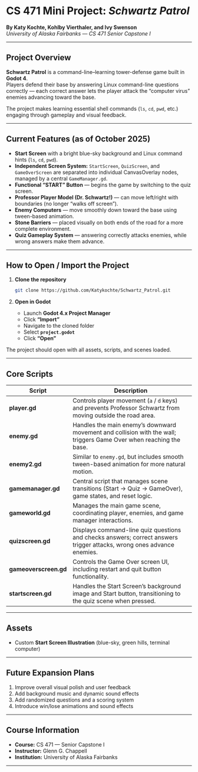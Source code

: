 
# CS 471 Mini Project: *Schwartz Patrol*

**By Katy Kochte, Kohlby Vierthaler, and Ivy Swenson**  
*University of Alaska Fairbanks — CS 471 Senior Capstone I*

---

## Project Overview
**Schwartz Patrol** is a command-line–learning tower-defense game built in **Godot 4**.  
Players defend their base by answering Linux command-line questions correctly — each correct answer lets the player attack the “computer virus” enemies advancing toward the base.

The project makes learning essential shell commands (`ls`, `cd`, `pwd`, etc.) engaging through gameplay and visual feedback.

---

## Current Features (as of October 2025)
-  **Start Screen** with a bright blue-sky background and Linux command hints (`ls`, `cd`, `pwd`).  
-  **Independent Screen System:** `StartScreen`, `QuizScreen`, and `GameOverScreen` are separated into individual CanvasOverlay nodes, managed by a central `GameManager.gd`.  
-  **Functional “START” Button** — begins the game by switching to the quiz screen.  
-  **Professor Player Model (Dr. Schwartz!)** — can move left/right with boundaries (no longer “walks off screen”).  
-  **Enemy Computers** — move smoothly down toward the base using tween-based animation.  
-  **Stone Barriers** — placed visually on both ends of the road for a more complete environment.  
-  **Quiz Gameplay System** — answering correctly attacks enemies, while wrong answers make them advance.

---

## How to Open / Import the Project

1. **Clone the repository**
   ```bash
   git clone https://github.com/Katykochte/Schwartz_Patrol.git
   
2. **Open in Godot**

   * Launch **Godot 4.x Project Manager**
   * Click **“Import”**
   * Navigate to the cloned folder
   * Select **`project.godot`**
   * Click **“Open”**

The project should open with all assets, scripts, and scenes loaded.

---

## Core Scripts

| Script | Description |
|--------|--------------|
| **player.gd** | Controls player movement (`a` / `d` keys) and prevents Professor Schwartz from moving outside the road area. |
| **enemy.gd** | Handles the main enemy’s downward movement and collision with the wall; triggers Game Over when reaching the base. |
| **enemy2.gd** | Similar to `enemy.gd`, but includes smooth tween-based animation for more natural motion. |
| **gamemanager.gd** | Central script that manages scene transitions (Start → Quiz → GameOver), game states, and reset logic. |
| **gameworld.gd** | Manages the main game scene, coordinating player, enemies, and game manager interactions. |
| **quizscreen.gd** | Displays command-line quiz questions and checks answers; correct answers trigger attacks, wrong ones advance enemies. |
| **gameoverscreen.gd** | Controls the Game Over screen UI, including restart and quit button functionality. |
| **startscreen.gd** | Handles the Start Screen’s background image and Start button, transitioning to the quiz scene when pressed. |

---

## Assets

* Custom **Start Screen Illustration** (blue-sky, green hills, terminal computer)
  
---

## Future Expansion Plans

1. Improve overall visual polish and user feedback
2. Add background music and dynamic sound effects
3. Add randomized questions and a scoring system
4. Introduce win/lose animations and sound effects

---

## Course Information

* **Course:** CS 471 — Senior Capstone I
* **Instructor:** Glenn G. Chappell
* **Institution:** University of Alaska Fairbanks

---

